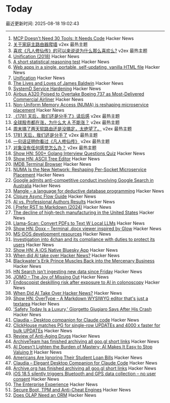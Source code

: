 # Today

最近更新时间: 2025-08-18 19:02:43

--- 
1. [MCP Doesn't Need 30 Tools: It Needs Code](https://lucumr.pocoo.org/2025/8/18/code-mcps/) Hacker News
2. [关于家庭主路由器爬墙](https://www.v2ex.com/t/1153109) v2ex 最热主题
3. [喜欢《凡人修仙传》的可以来说说为什么那么喜欢么?](https://www.v2ex.com/t/1153083) v2ex 最热主题
4. [Unification (2018)](https://eli.thegreenplace.net/2018/unification/) Hacker News
5. [A short statistical reasoning test](https://emiruz.com/post/2025-08-17-statistical-reasoning/) Hacker News
6. [Web apps in a single, portable, self-updating, vanilla HTML file](https://hyperclay.com/) Hacker News
7. [Unification](https://eli.thegreenplace.net/2018/unification/) Hacker News
8. [The Lives and Loves of James Baldwin](https://www.newyorker.com/magazine/2025/08/18/baldwin-a-love-story-nicholas-boggs-book-review) Hacker News
9. [SystemD Service Hardening](https://roguesecurity.dev/blog/systemd-hardening) Hacker News
10. [Airbus A320 Poised to Overtake Boeing 737 as Most-Delivered Commercial Airliner](https://simpleflying.com/airbus-a320-overtake-boeing-737-most-delivered-commercial-airliner/) Hacker News
11. [Non-Uniform Memory Access (NUMA) is reshaping microservice placement](https://codemia.io/blog/path/NUMA-Is-the-New-Network-How-Per-Socket-Memory-Models-Are-Reshaping-Microservice-Placement) Hacker News
12. [《1781 天后，我们还是分手了》读后感](https://www.v2ex.com/t/1153126) v2ex 最热主题
13. [全球股市都在涨，为什么大 A 不能涨？](https://www.v2ex.com/t/1153073) v2ex 最热主题
14. [周末搞了两天软路由还是没搞定，太绝望了。](https://www.v2ex.com/t/1153058) v2ex 最热主题
15. [1781 天后，我们还是分手了](https://www.v2ex.com/t/1153086) v2ex 最热主题
16. [一句话证明你看过《凡人修仙传》](https://www.v2ex.com/t/1153055) v2ex 最热主题
17. [对象没有任何感觉怎么办？](https://www.v2ex.com/t/1153045) v2ex 最热主题
18. [Show HN: 500+ Golang Interview Questions Quiz](https://applyre.com/resources/500-interview-questions/golang/) Hacker News
19. [Show HN: ASCII Tree Editor](https://asciitree.reorx.com/) Hacker News
20. [IMDB Terminal Browser](https://github.com/isene/IMDB) Hacker News
21. [NUMA Is the New Network: Reshaping Per-Socket Microservice Placement](https://codemia.io/blog/path/NUMA-Is-the-New-Network-How-Per-Socket-Memory-Models-Are-Reshaping-Microservice-Placement) Hacker News
22. [Google admits anti-competitive conduct involving Google Search in Australia](https://www.accc.gov.au/media-release/google-admits-anti-competitive-conduct-involving-google-search-in-australia) Hacker News
23. [Mangle – a language for deductive database programming](https://github.com/google/mangle) Hacker News
24. [Clojure Async Flow Guide](https://clojure.github.io/core.async/flow-guide.html) Hacker News
25. [AI vs. Professional Authors Results](http://mark---lawrence.blogspot.com/2025/08/the-ai-vs-authors-results-part-2.html) Hacker News
26. [I Prefer RST to Markdown (2024)](https://buttondown.com/hillelwayne/archive/why-i-prefer-rst-to-markdown/) Hacker News
27. [The decline of high-tech manufacturing in the United States](https://blog.waldrn.com/p/the-decline-of-high-tech-manufacturing) Hacker News
28. [Llama-Scan: Convert PDFs to Text W Local LLMs](https://github.com/ngafar/llama-scan) Hacker News
29. [Show HN: Doxx – Terminal .docx viewer inspired by Glow](https://github.com/bgreenwell/doxx) Hacker News
30. [MS-DOS development resources](https://github.com/SuperIlu/DOSDevelResources/blob/main/README.md) Hacker News
31. [Investigation into 4chan and its compliance with duties to protect its users](https://www.ofcom.org.uk/online-safety/illegal-and-harmful-content/investigation-into-4chan-and-its-compliance-with-duties-to-protect-its-users-from-illegal-content) Hacker News
32. [Show HN: A iOS Native Bluesky App](https://github.com/0xatrilla/LiquidSky) Hacker News
33. [When did AI take over Hacker News?](https://zachperk.com/blog/when-did-ai-take-over-hn) Hacker News
34. [Blackwater's Erik Prince Muscles Back into the Mercenary Business](https://www.wsj.com/world/americas/erik-prince-mercenaries-vectus-global-5a166dca) Hacker News
35. [HN Search isn't ingesting new data since Friday](https://github.com/algolia/hn-search/issues/248) Hacker News
36. [JOMO – The Joy of Missing Out](https://jomo.lol) Hacker News
37. [Endoscopist deskilling risk after exposure to AI in colonoscopy](https://www.thelancet.com/journals/langas/article/PIIS2468-1253(25)00133-5/abstract) Hacker News
38. [When Did AI Take Over Hacker News?](https://zachperk.com/blog/when-did-ai-take-over-hn) Hacker News
39. [Show HN: OverType – A Markdown WYSIWYG editor that's just a textarea](https://news.ycombinator.com/item?id=44932651) Hacker News
40. ['Safety Today Is a Luxury,' Giorgetto Giugiaro Says After His Crash](https://www.jalopnik.com/1930930/giorgetto-giugiaro-crash-op-ed/) Hacker News
41. [Claudia – Desktop companion for Claude code](https://claudiacode.com/) Hacker News
42. [ClickHouse matches PG for single-row UPDATEs and 4000 x faster for bulk UPDATEs](https://clickhouse.com/blog/update-performance-clickhouse-vs-postgresql) Hacker News
43. [Review of Anti-Aging Drugs](https://scienceblog.com/joshmitteldorf/2025/08/17/review-of-anti-aging-drugs/) Hacker News
44. [ArchiveTeam has finished archiving all goo.gl short links](https://tracker.archiveteam.org/goo-gl/) Hacker News
45. [AI Doesn't Lighten the Burden of Mastery; AI Makes It Easy to Stop Valuing It](https://playtechnique.io/blog/ai-doesnt-lighten-the-burden-of-mastery.html) Hacker News
46. [Americans Are Ignoring Their Student Loan Bills](https://news.bloomberglaw.com/banking-law/millions-of-americans-are-ignoring-their-student-loan-bills) Hacker News
47. [Claudia – Elegant Desktop Companion for Claude Code](https://claudiacode.com/) Hacker News
48. [Archive.org has finished archiving all goo.gl short links](https://tracker.archiveteam.org/goo-gl/) Hacker News
49. [iOS 18.5 silently triggers Bluetooth and GPS data collection – no user consent](https://github.com/JGoyd/iOS-18.5-Bluetooth-Privacy-Vuln) Hacker News
50. [The Enterprise Experience](https://churchofturing.github.io/the-enterprise-experience.html) Hacker News
51. [Secure Boot, TPM and Anti-Cheat Engines](https://andrewmoore.ca/blog/post/anticheat-secure-boot-tpm/) Hacker News
52. [Does OLAP Need an ORM](https://clickhouse.com/blog/moosestack-does-olap-need-an-orm) Hacker News
